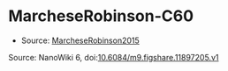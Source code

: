 <a name="material" />

# MarcheseRobinson-C60
<script type="application/ld+json">
  {
    "@context": "https://schema.org/",
    "@type": "ChemicalSubstance",
    "@id": "https://egonw.github.io/nanowiki/nanowiki412.html#material",
    "http://purl.org/dc/terms/conformsTo":
      {
        "@type": "CreativeWork",
        "@id": "https://bioschemas.org/profiles/ChemicalSubstance/0.4-RELEASE/"
      },
    "identfier": "412",
    "name": "MarcheseRobinson-C60",
    "url": "https://egonw.github.io/nanowiki/nanowiki412.html#material",
    "sameAs": "http://127.0.0.1/mediawiki/index.php/Special:URIResolver/MarcheseRobinson-2DC60"
  }
</script>


* Source: [MarcheseRobinson2015](articleMarcheseRobinson2015.md)


Source: NanoWiki 6, doi:[10.6084/m9.figshare.11897205.v1](https://doi.org/10.6084/m9.figshare.11897205.v1)
